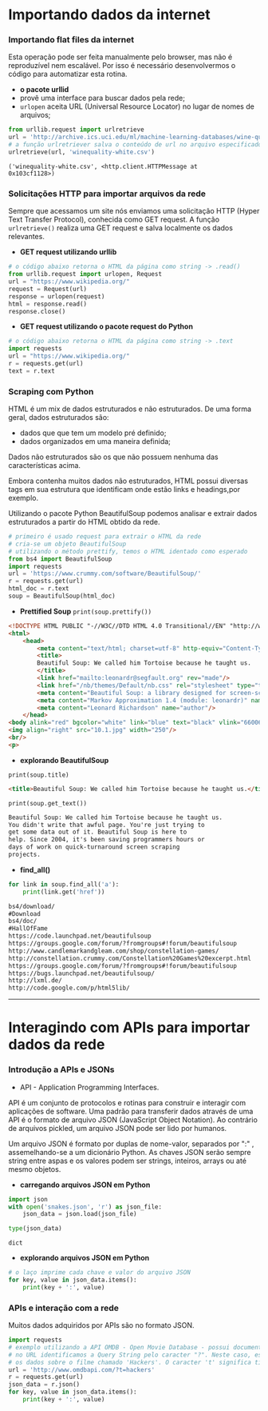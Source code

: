 # Importando dados da internet

### Importando flat files da internet

Esta operação pode ser feita manualmente pelo browser, mas  não é reproduzível nem escalável. Por isso é necessário desenvolvermos o código para automatizar esta rotina.

* **o pacote urllid**
* provê uma interface para buscar dados pela rede;
* <code>urlopen</code> aceita URL (Universal Resource Locator) no lugar de nomes de arquivos;

```python
from urllib.request import urlretrieve
url = 'http://archive.ics.uci.edu/ml/machine-learning-databases/wine-quality/winequality-white.csv'
# a função urlretriever salva o conteúdo de url no arquivo especificado
urlretrieve(url, 'winequality-white.csv')
```
<code>('winequality-white.csv', <http.client.HTTPMessage at 0x103cf1128>)</code>

### Solicitações HTTP para importar arquivos da rede

Sempre que acessamos um site nós enviamos uma solicitação HTTP (Hyper Text Transfer Protocol), conhecida como GET request. A função <code>urlretrieve()</code> realiza uma GET request e salva localmente os dados relevantes. 

* **GET request utilizando urllib**
```python
# o código abaixo retorna o HTML da página como string -> .read()
from urllib.request import urlopen, Request
url = "https://www.wikipedia.org/"
request = Request(url)
response = urlopen(request)
html = response.read()
response.close()
```
* **GET request utilizando o pacote request do Python**
```python
# o código abaixo retorna o HTML da página como string -> .text
import requests
url = "https://www.wikipedia.org/"
r = requests.get(url)
text = r.text
```

### Scraping com Python

HTML é um mix de dados estruturados e não estruturados. De uma forma geral, dados estruturados são:
* dados que que tem um modelo pré definido;
* dados organizados em uma maneira definida;

Dados não estruturados são os que não possuem nenhuma das características acima. 

Embora contenha muitos dados não estruturados, HTML possui diversas tags em sua estrutura que identificam onde estão links e headings,por exemplo.

Utilizando o pacote Python BeautifulSoup podemos analisar e extrair dados estruturados a partir do HTML obtido da rede.

```python
# primeiro é usado request para extrair o HTML da rede
# cria-se um objeto BeautifulSoup
# utilizando o método prettify, temos o HTML identado como esperado
from bs4 import BeautifulSoup
import requests
url = 'https://www.crummy.com/software/BeautifulSoup/'
r = requests.get(url)
html_doc = r.text
soup = BeautifulSoup(html_doc)
```
* **Prettified Soup**
<code>print(soup.prettify())</code>

```html
<!DOCTYPE HTML PUBLIC "-//W3C//DTD HTML 4.0 Transitional//EN" "http://www.w3.org/TR/REC-html40/transitional.dtd">
<html>
    <head>
        <meta content="text/html; charset=utf-8" http-equiv="Content-Type"/>
        <title>
        Beautiful Soup: We called him Tortoise because he taught us.
        </title>
        <link href="mailto:leonardr@segfault.org" rev="made"/>
        <link href="/nb/themes/Default/nb.css" rel="stylesheet" type="text/css"/>
        <meta content="Beautiful Soup: a library designed for screen-scraping HTML and XML." name="Description"/>
        <meta content="Markov Approximation 1.4 (module: leonardr)" name="generator"/>
        <meta content="Leonard Richardson" name="author"/>
    </head>
<body alink="red" bgcolor="white" link="blue" text="black" vlink="660066">
<img align="right" src="10.1.jpg" width="250"/>
<br/>
<p>
```

* **explorando BeautifulSoup**

<code>print(soup.title)</code> 

```html
<title>Beautiful Soup: We called him Tortoise because he taught us.</title>
```

<code>print(soup.get_text())</code>

```html
Beautiful Soup: We called him Tortoise because he taught us.
You didn't write that awful page. You're just trying to
get some data out of it. Beautiful Soup is here to
help. Since 2004, it's been saving programmers hours or
days of work on quick-turnaround screen scraping
projects.
```

* **find_all()**
```python
for link in soup.find_all('a'):
    print(link.get('href'))
```
```html
bs4/download/
#Download
bs4/doc/
#HallOfFame
https://code.launchpad.net/beautifulsoup
https://groups.google.com/forum/?fromgroups#!forum/beautifulsoup
http://www.candlemarkandgleam.com/shop/constellation-games/
http://constellation.crummy.com/Constellation%20Games%20excerpt.html
https://groups.google.com/forum/?fromgroups#!forum/beautifulsoup
https://bugs.launchpad.net/beautifulsoup/
http://lxml.de/
http://code.google.com/p/html5lib/
```
___
# Interagindo com APIs para importar dados da rede

### Introdução a APIs e JSONs

* API - Application Programming Interfaces. 

API é um conjunto de protocolos e rotinas para construir e interagir com aplicações de software. Uma padrão para transferir dados através de uma API é o formato de arquivo JSON (JavaScript Object Notation). Ao contrário de arquivos pickled, um arquivo JSON pode ser lido por humanos.

Um arquivo JSON é formato por duplas de nome-valor, separados por ":" , assemelhando-se a um dicionário Python. As chaves JSON serão sempre string entre aspas e os valores podem ser strings, inteiros, arrays ou até mesmo objetos. 

* **carregando arquivos JSON em Python**
```python
import json
with open('snakes.json', 'r') as json_file:
    json_data = json.load(json_file)

type(json_data)
```
<code>dict</code>

* **explorando arquivos JSON em Python**
```python
# o laço imprime cada chave e valor do arquivo JSON
for key, value in json_data.items():
    print(key + ':', value)
```

### APIs e interação com a rede

Muitos dados adquiridos por APIs são no formato JSON.

```python   
import requests
# exemplo utilizando a API OMDB - Open Movie Database - possui documentação sobre como ser utilizada
# no URL identificamos a Query String pelo caracter "?". Neste caso, estamos fazendo um request para que a API retorne
# os dados sobre o filme chamado 'Hackers'. O caracter 't' significa título ( consta na documentação da API ).
url = 'http://www.omdbapi.com/?t=hackers'
r = requests.get(url)
json_data = r.json()
for key, value in json_data.items():
    print(key + ':', value) 
```
